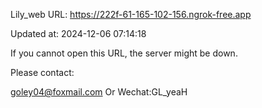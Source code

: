 Lily_web URL: https://222f-61-165-102-156.ngrok-free.app

Updated at: 2024-12-06 07:14:18

If you cannot open this URL, the server might be down.

Please contact: 

goley04@foxmail.com Or Wechat:GL_yeaH